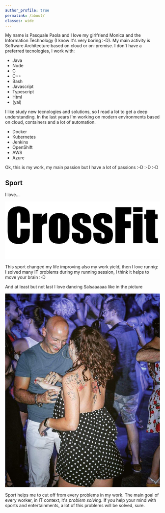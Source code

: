 ```yaml
---
author_profile: true
permalink: /about/
classes: wide
---
```


My name is Pasquale Paola and I love my girlfriend Monica and the Information Technology (I know it's very boring :-D). My main activity is Software Architecture based on cloud or on-premise. I don't have a preferred tecnologies, I work with: 

* Java
* Node
* C
* C++
* Bash
* Javascript
* Typescript
* Html
* (yal)

I like study new tecnologies and solutions, so I read a lot to get a deep understanding. In the last years I'm working on modern environments based on cloud, containers and a lot of automation. 

* Docker
* Kubernetes
* Jenkins
* OpenShift
* AWS
* Azure

Ok, this is my work, my main passion but I have a lot of passions :-D :-D :-D

Sport
-----

I love...

![Crossfit](/assets/images/crossfit.png)

This sport changed my life improving also my work yield, then I love runnig: I solved many IT problems during my running session, I think it helps to move your brain :-D

And at least but not last I love dancing Salsaaaaaa like in the picture

![Dancing](/assets/images/dance.jpg)

Sport helps me to cut off from every problems in my work. The main goal of every worker, in IT context, it's *problem solving*. If you help your mind with sports and entertainments, a lot of this problems will be solved, sure.